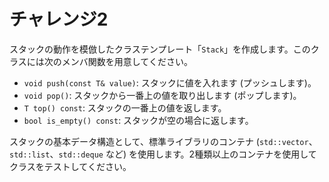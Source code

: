 # チャレンジ2

スタックの動作を模倣したクラステンプレート「`Stack`」を作成します。このクラスには次のメンバ関数を用意してください。

- `void push(const T& value)`: スタックに値を入れます (プッシュします)。
- `void pop()`: スタックから一番上の値を取り出します (ポップします)。
- `T top() const`: スタックの一番上の値を返します。
- `bool is_empty() const`: スタックが空の場合に返します。

スタックの基本データ構造として、標準ライブラリのコンテナ (`std::vector`、`std::list`、`std::deque` など) を使用します。2種類以上のコンテナを使用してクラスをテストしてください。

